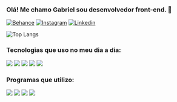 ### Olá! Me chamo Gabriel sou desenvolvedor front-end. 👋

[![Behance](https://img.shields.io/badge/-Behance-blue?style=for-the-badge&logo=behance&logoColor=white)](https://www.behance.net/moonpsd_)
[![Instagram](https://img.shields.io/badge/Instagram-E4405F?style=for-the-badge&logo=instagram&logoColor=white)](https://www.instagram.com/moondzn_/)
[![Linkedin](https://img.shields.io/badge/LinkedIn-0077B5?style=for-the-badge&logo=linkedin&logoColor=white)](https://www.linkedin.com/in/gabriel-f-nakamura-547886298/)

![Top Langs](https://github-readme-stats.vercel.app/api/top-langs/?username=moonpsd&layout=compact)

### Tecnologias que uso no meu dia a dia:

![](https://img.shields.io/badge/TypeScript-007ACC?style=for-the-badge&logo=typescript&logoColor=white)
![](https://img.shields.io/badge/HTML5-E34F26?style=for-the-badge&logo=html5&logoColor=white)
![](https://img.shields.io/badge/Sass-CC6699?style=for-the-badge&logo=sass&logoColor=white)
![](https://img.shields.io/badge/React-20232A?style=for-the-badge&logo=react&logoColor=61DAFB)
![](https://img.shields.io/badge/Angular-DD0031?style=for-the-badge&logo=angular&logoColor=white)

### Programas que utilizo:

![](https://img.shields.io/badge/Visual_Studio_Code-0078D4?style=for-the-badge&logo=visual%20studio%20code&logoColor=white)
![](https://img.shields.io/badge/Adobe%20Photoshop-31A8FF?style=for-the-badge&logo=Adobe%20Photoshop&logoColor=black)
![](https://img.shields.io/badge/Figma-F24E1E?style=for-the-badge&logo=figma&logoColor=white)
![](https://img.shields.io/badge/Adobe%20after%20affects-CF96FD?style=for-the-badge&logo=Adobe%20after%20effects&logoColor=393665)
